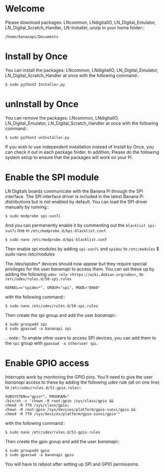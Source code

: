 Welcome
=======

Please download packages: LNcommon, LNdigitalIO, LN_Digital_Emulator, 
LN_Digital_Scratch_Handler, LN-Installer, unzip in your home folder::

    /home/bananapi/Documents

Install by Once
===============

You can install the packages: LNcommon, LNdigitalIO, LN_Digital_Emulator, 
LN_Digital_Scratch_Handler at once with the following command::

    $ sudo python3 Installer.py

unInstall by Once
=================

You can remove the packages: LNcommon, LNdigitalIO, LN_Digital_Emulator, 
LN_Digital_Scratch_Handler at once with the following command::

    $ sudo python3 unInstaller.py

If you wish to use independent installation instead of Install by Once, 
you can check it out in each package folder. In addition, Please do the 
following system setup to ensure that the packages will work on your Pi. 

Enable the SPI module
=====================

LN Digitals boards communicate with the Banana Pi through the SPI interface.
The SPI interface driver is included in the latest Banana Pi distributions
but is not enabled by default. You can load the SPI driver manually by running::

    $ sudo modprobe spi-sun7i

And you can permanently enable it by commenting out the
``blacklist spi-sun7i`` line in ``/etc/modprobe.d/bpi-blacklist.conf``.

    $ sudo nano /etc/modprobe.d/bpi-blacklist.conf

Then enable spi modules by adding ``spi-sun7i`` and ``spidev`` to ``/etc/modules``
    $ sudo nano /etc/modules

The /dev/spidev* devices should now appear but they require special privileges
for the user *bananapi* to access them. You can set these up by adding the following
`udev rule <https://wiki.debian.org/udev>`_ to
``/etc/udev/rules.d/50-spi.rules`` 

    KERNEL=="spidev*", GROUP="spi", MODE="0660"

with the following command::

    $ sudo nano /etc/udev/rules.d/50-spi.rules

Then create the spi group and add the user *bananapi*::

    $ sudo groupadd spi
    $ sudo gpasswd -a bananapi spi

.. note:: To enable other users to access SPI devices, you can add them to the
 ``spi`` group with ``gpasswd -a otheruser spi``.


Enable GPIO access
==================
Interrupts work by monitoring the GPIO pins. You'll need to give the user *bananapi*
access to these by adding the following udev rule (all on one line) to
``/etc/udev/rules.d/51-gpio.rules``::

    SUBSYSTEM=="gpio*", PROGRAM="
    /bin/sh -c 'chown -R root:gpio /sys/class/gpio &&
    chmod -R 770 /sys/class/gpio;
    chown -R root:gpio /sys/devices/platform/gpio-sunxi/gpio &&
    chmod -R 770 /sys/devices/platform/gpio-sunxi/gpio'"

with the following command::

    $ sudo nano /etc/udev/rules.d/51-gpio.rules

Then create the gpio group and add the user *bananapi*::

    $ sudo groupadd gpio
    $ sudo gpasswd -a bananapi gpio

You will have to reboot after setting up SPI and GPIO permissions.
